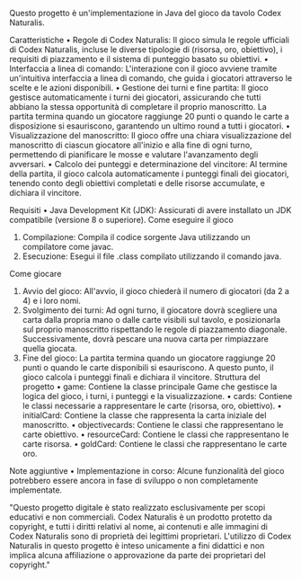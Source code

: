 Questo progetto è un'implementazione in Java del gioco da tavolo Codex Naturalis. 

Caratteristiche
•	Regole di Codex Naturalis: Il gioco simula le regole ufficiali di Codex Naturalis, incluse le diverse tipologie di (risorsa, oro, obiettivo), i requisiti di piazzamento e il sistema di punteggio basato su obiettivi.
•	Interfaccia a linea di comando: L'interazione con il gioco avviene tramite un'intuitiva interfaccia a linea di comando, che guida i giocatori attraverso le scelte e le azioni disponibili.
•	Gestione dei turni e fine partita: Il gioco gestisce automaticamente i turni dei giocatori, assicurando che tutti abbiano la stessa opportunità di completare il proprio manoscritto. La partita termina quando un giocatore raggiunge 20 punti o quando le carte a disposizione si esauriscono, garantendo un ultimo round a tutti i giocatori.
•	Visualizzazione del manoscritto: Il gioco offre una chiara visualizzazione del manoscritto di ciascun giocatore all'inizio e alla fine di ogni turno, permettendo di pianificare le mosse e valutare l'avanzamento degli avversari.
•	Calcolo dei punteggi e determinazione del vincitore: Al termine della partita, il gioco calcola automaticamente i punteggi finali dei giocatori, tenendo conto degli obiettivi completati e delle risorse accumulate, e dichiara il vincitore.

Requisiti
•	Java Development Kit (JDK): Assicurati di avere installato un JDK compatibile (versione 8 o superiore).
Come eseguire il gioco
1.	Compilazione: Compila il codice sorgente Java utilizzando un compilatore come javac.
2.	Esecuzione: Esegui il file .class compilato utilizzando il comando java.
   
Come giocare
1.	Avvio del gioco: All'avvio, il gioco chiederà il numero di giocatori (da 2 a 4) e i loro nomi.
2.	Svolgimento dei turni: Ad ogni turno, il giocatore dovrà scegliere una carta dalla propria mano o dalle carte visibili sul tavolo, e posizionarla sul proprio manoscritto rispettando le regole di piazzamento diagonale. Successivamente, dovrà pescare una nuova carta per rimpiazzare quella giocata.
3.	Fine del gioco: La partita termina quando un giocatore raggiunge 20 punti o quando le carte disponibili si esauriscono. A questo punto, il gioco calcola i punteggi finali e dichiara il vincitore.
Struttura del progetto
•	game: Contiene la classe principale Game che gestisce la logica del gioco, i turni, i punteggi e la visualizzazione.
•	cards: Contiene le classi necessarie a rappresentare le carte (risorsa, oro, obiettivo).
•	initialCard: Contiene la classe che rappresenta la carta iniziale del manoscritto.
•	objectivecards: Contiene le classi che rappresentano le carte obiettivo.
•	resourceCard: Contiene le classi che rappresentano le carte risorsa.
•	goldCard: Contiene le classi che rappresentano le carte oro.

Note aggiuntive
•	Implementazione in corso: Alcune funzionalità del gioco potrebbero essere ancora in fase di sviluppo o non completamente implementate.


"Questo progetto digitale è stato realizzato esclusivamente per scopi educativi e non commerciali. Codex Naturalis è un prodotto protetto da copyright, e tutti i diritti relativi al nome, 
ai contenuti e alle immagini di Codex Naturalis sono di proprietà dei legittimi proprietari. L'utilizzo di Codex Naturalis in questo progetto è inteso unicamente a fini didattici 
e non implica alcuna affiliazione o approvazione da parte dei proprietari del copyright."
